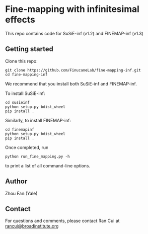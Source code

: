 # Fine-mapping with infinitesimal effects
This repo contains code for SuSiE-inf (v1.2) and FINEMAP-inf (v1.3)

## Getting started

Clone this repo:
```
git clone https://github.com/FinucaneLab/fine-mapping-inf.git
cd fine-mapping-inf
```
We recommend that you install both SuSiE-inf and FINEMAP-inf.

To install SuSiE-inf:
```
cd susieinf
python setup.py bdist_wheel
pip install .
```
Similarly, to install FINEMAP-inf:
```
cd finemapinf
python setup.py bdist_wheel
pip install .
```
Once completed, run
```
python run_fine_mapping.py -h
```
to print a list of all command-line options.

## Author
Zhou Fan (Yale)

## Contact
For questions and comments, please contact Ran Cui at rancui@broadinstitute.org
